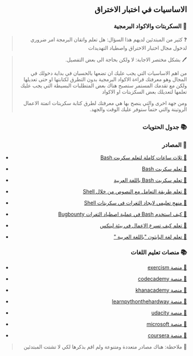 <h2 dir='rtl' align='right'>الاساسيات في اختبار الاختراق  </h2>

<h3 dir='rtl' align='right'> 🤖  السكربتات والاكواد البرمجية</h3>

>  <p dir='rtl' align='right'>❓ كثير من المبتدئين لديهم هذا السؤال: هل تعلم واتقان البرمجة امر ضروري لدخول مجال اختبار الاختراق واصطياد التهديدات

>  <p dir='rtl' align='right'>🖊 بشكل مختصر الاجابة: لا ولكن بحاجة الى بعض التفصيل.
>  <p dir='rtl' align='right'>  من اهم الاساسيات التي يجب عليك ان تضعها بالحسبان في بداية دخولك في المجال وهو معرفتك قراءة الاكواد البرمجية بدون التطرق لكتابتها او حتى تعديلها ولكن مع تقدمك المستمر ستصبح هناك بعض المتطلبات البسيطة التي يجب عليك تعلمها لتعديلك بعض السكزبتات او الاكواد
>  <p dir='rtl' align='right'> ومن جهة اخرى والتي ينصح بها هي معرفتك لطرق كتابة سكربتات اتمتة الاعمال الروتينة والتي حتماً ستوفر عليك الوقت والجهد.

## <h3 dir='rtl' align='right'>📚 جدول الحتويات  </h3>

<h3 dir='rtl' align='right'>📖 المصادر  </h3>

- [<p dir='rtl' align='right'>🔗  ثلاث ساعات كاملة لتعلم سكربت Bash </p>](https://www.youtube.com/watch?v=e7BufAVwDiM )
- [<p dir='rtl' align='right'>🔗  تعلم سكربت Bash </p>](https://explainshell.com/)
- [<p dir='rtl' align='right'>🔗  تعلم سكربت Bash باللغة العربية </p>](https://youtu.be/tzF0WXWobwM)
- [<p dir='rtl' align='right'>🔗  تعلم طريقة التعامل مع النصوص من خلال Shell </p>](https://blog.balthazar-rouberol.com/text-processing-in-the-shell)
- [<p dir='rtl' align='right'>🔗   منهج تعليمي لايجاد الثغرات في سكربتات Shell </p>](https://www.shellcheck.net/)
- [<p dir='rtl' align='right'>🔗   كيف استخدم Bash في عملية اصطياد الثغرات Bugbounty </p>](https://medium.com/cyberverse/bug-bounty-with-bash-438596ff72f5)
- [<p dir='rtl' align='right'>🔗  تعلم كيف تسرع الاعمال في بيئة لينكس </p>](https://rwx.gg/)
- [<p dir='rtl' align='right'>🔗 تعلم لغة البايثون "باللغة العربية " </p>](https://youtu.be/byV_elXt0ZM)

<h3 dir='rtl' align='right'>📚 منصات تعليم اللغات   </h3>

- [<p dir='rtl' align='right'>🔗   منصة exercism </p>](https://exercism.io/)
- [<p dir='rtl' align='right'>🔗  منصة codecademy </p>](https://www.codecademy.com/)
- [<p dir='rtl' align='right'>🔗  منصة khanacademy </p>](https://www.khanacademy.org/computing/computer-programming)
- [<p dir='rtl' align='right'>🔗  منصة learnpythonthehardway </p>](https://learnpythonthehardway.org/)
- [<p dir='rtl' align='right'>🔗  منصة udacity </p>](https://www.udacity.com/)
- [<p dir='rtl' align='right'>🔗  منصة microsoft </p>](https://www.edx.org/school/microsoft)
- [<p dir='rtl' align='right'>🔗  منصة coursera </p>](https://www.coursera.org)

>  <p dir='rtl' align='right'>📝 ملاحظة: هناك مصادر متعددة ومتنوعة ولم اقم بذكرها لكي لا تشتت المبتدئين 
